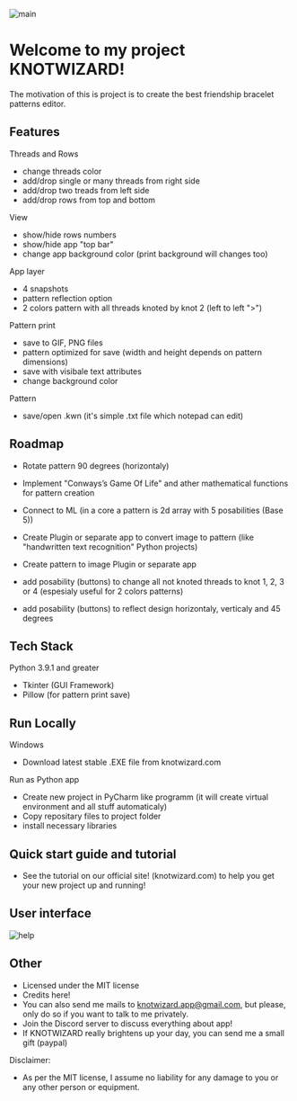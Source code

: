 ![main](https://github.com/djindji/knotwizard/assets/85453169/bf77f1d8-3936-41e1-a869-7ec7439b3d33)
# Welcome to my project KNOTWIZARD!

The motivation of this is project is to create
the best friendship bracelet patterns editor.


## Features

Threads and Rows 

- change threads color
- add/drop single or many threads from right side
- add/drop two treads from left side
- add/drop rows from top and bottom

View

- show/hide rows numbers
- show/hide app "top bar"
- change app background color (print background will changes too)

App layer

- 4 snapshots
- pattern reflection option
- 2 colors pattern with all threads knoted by knot 2 (left to left ">")

Pattern print

- save to GIF, PNG files
- pattern optimized for save (width and height depends on pattern dimensions) 
- save with visibale text attributes 
- change background color

Pattern 

- save/open .kwn (it's simple .txt file which notepad can edit)



## Roadmap

- Rotate pattern 90 degrees (horizontaly)

- Implement "Conways’s Game Of Life" and ather mathematical functions for pattern creation

- Connect to ML (in a core a pattern is 2d array with 5 posabilities (Base 5))
- Create Plugin or separate app to convert image to pattern (like "handwritten text recognition" Python projects)  
- Create pattern to image Plugin or separate app 
- add posability (buttons) to change all not knoted threads to knot 1, 2, 3  or 4 (espesialy useful for 2 colors patterns)
- add posability (buttons) to reflect design horizontaly, verticaly and 45 degrees

## Tech Stack

Python 3.9.1 and greater
- Tkinter (GUI Framework)
- Pillow (for pattern print save)

## Run Locally
Windows

- Download latest stable .EXE file from knotwizard.com

Run as Python app

- Create new project in PyCharm like programm (it will create virtual environment and all stuff automaticaly)
- Copy repositary files to project folder
- install necessary libraries

## Quick start guide and tutorial

- See the tutorial on our official site! (knotwizard.com) to help you get your new project up and running!

## User interface

![help](https://github.com/djindji/knotwizard/assets/85453169/bf77f1d8-3936-41e1-a869-7ec7439b3d33)
 

## Other
- Licensed under the MIT license
- Credits here!
- You can also send me mails to knotwizard.app@gmail.com, but please, only do so if you want to talk to me privately.
- Join the Discord server to discuss everything about app!
- If KNOTWIZARD really brightens up your day, you can send me a small gift (paypal)

Disclaimer:
- As per the MIT license, I assume no liability for any damage to you or any other person or equipment.


